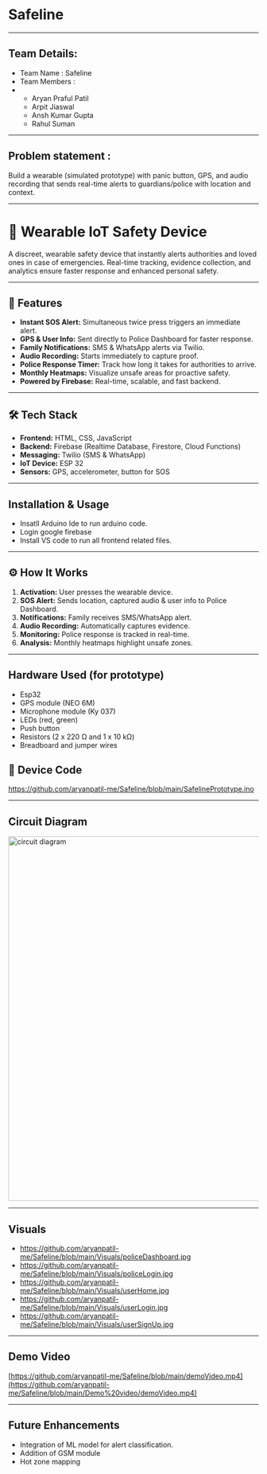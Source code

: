 # Safeline
---
## Team Details: 
- Team Name : Safeline
- Team Members :
- - Aryan Praful Patil
  - Arpit Jiaswal
  - Ansh Kumar Gupta
  - Rahul Suman
---
## Problem statement : 

Build a wearable (simulated prototype) with panic button, GPS, and audio recording that sends real-time alerts to guardians/police with location and context.

---

# 🚨 Wearable IoT Safety Device

A discreet, wearable safety device that instantly alerts authorities and loved ones in case of emergencies. Real-time tracking, evidence collection, and analytics ensure faster response and enhanced personal safety.  

---

## 🔹 Features

- **Instant SOS Alert:** Simultaneous twice press triggers an immediate alert.  
- **GPS & User Info:** Sent directly to Police Dashboard for faster response.  
- **Family Notifications:** SMS & WhatsApp alerts via Twilio.  
- **Audio Recording:** Starts immediately to capture proof.  
- **Police Response Timer:** Track how long it takes for authorities to arrive.  
- **Monthly Heatmaps:** Visualize unsafe areas for proactive safety.  
- **Powered by Firebase:** Real-time, scalable, and fast backend.  

---

## 🛠 Tech Stack

- **Frontend:** HTML, CSS, JavaScript
- **Backend:** Firebase (Realtime Database, Firestore, Cloud Functions)  
- **Messaging:** Twilio (SMS & WhatsApp)  
- **IoT Device:** ESP 32
- **Sensors:** GPS, accelerometer, button for SOS  

--- 
## Installation & Usage 
- Insatll Arduino Ide to run arduino code.
- Login google firebase
- Install VS code to run all frontend related files.
---

## ⚙️ How It Works

1. **Activation:** User presses the wearable device.  
2. **SOS Alert:** Sends location, captured audio & user info to Police Dashboard.  
3. **Notifications:** Family receives SMS/WhatsApp alert.  
4. **Audio Recording:** Automatically captures evidence.  
5. **Monitoring:** Police response is tracked in real-time.  
6. **Analysis:** Monthly heatmaps highlight unsafe zones.  

---
## Hardware Used (for prototype)
- Esp32
- GPS module (NEO 6M)
- Microphone module (Ky 037)
- LEDs (red, green)
- Push button
- Resistors (2 x 220 Ω and 1 x 10 kΩ)
- Breadboard and jumper wires

## 🚀 Device Code

https://github.com/aryanpatil-me/Safeline/blob/main/SafelinePrototype.ino

--- 

## Circuit Diagram

<img width="966" height="733" alt="circuit diagram" src="https://github.com/user-attachments/assets/f0750c19-0b1c-4a62-84a5-1c401e6ad33e" />

---

## Visuals

- https://github.com/aryanpatil-me/Safeline/blob/main/Visuals/policeDashboard.jpg
- https://github.com/aryanpatil-me/Safeline/blob/main/Visuals/policeLogin.jpg
- https://github.com/aryanpatil-me/Safeline/blob/main/Visuals/userHome.jpg
- https://github.com/aryanpatil-me/Safeline/blob/main/Visuals/userLogin.jpg
- https://github.com/aryanpatil-me/Safeline/blob/main/Visuals/userSignUp.jpg

--- 
## Demo Video

[https://github.com/aryanpatil-me/Safeline/blob/main/demoVideo.mp4](https://github.com/aryanpatil-me/Safeline/blob/main/Demo%20video/demoVideo.mp4)

---
## Future Enhancements  
- Integration of ML model for alert classification.
- Addition of GSM module
- Hot zone mapping


